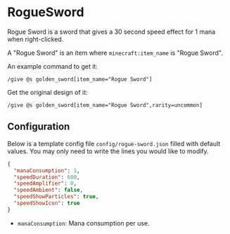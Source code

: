 # RogueSword

Rogue Sword is a sword that gives a 30 second speed effect for 1 mana when right-clicked.

A "Rogue Sword" is an item where `minecraft:item_name` is "Rogue Sword".

An example command to get it:

```mcfunction
/give @s golden_sword[item_name="Rogue Sword"]
```

Get the original design of it:

```mcfunction
/give @s golden_sword[item_name="Rogue Sword",rarity=uncommon]
```

## Configuration

Below is a template config file `config/rogue-sword.json` filled with default values. You may only need to write the lines you would like to modify.

```json
{
  "manaConsumption": 1,
  "speedDuration": 600,
  "speedAmplifier": 0,
  "speedAmbient": false,
  "speedShowParticles": true,
  "speedShowIcon": true
}
```

- `manaConsumption`: Mana consumption per use.
